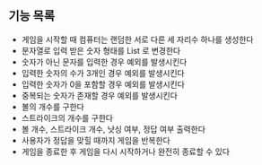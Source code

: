 ## 기능 목록
- 게임을 시작할 때 컴퓨터는 랜덤한 서로 다른 세 자리수 하나를 생성한다
- 문자열로 입력 받은 숫자 형태를 List<Integer> 로 변경한다
- 숫자가 아닌 문자를 입력한 경우 예외를 발생시킨다
- 입력한 숫자의 수가 3개인 경우 예외를 발생시킨다
- 입력한 숫자가 0을 포함할 경우 예외를 발생시킨다
- 중복되는 숫자가 존재할 경우 예외를 발생시킨다
- 볼의 개수를 구한다
- 스트라이크의 개수를 구한다
- 볼 개수, 스트라이크 개수, 낫싱 여부, 정답 여부 출력한다
- 사용자가 정답을 맞힐 때까지 게임을 반복한다
- 게임을 종료한 후 게임을 다시 시작하거나 완전히 종료할 수 있다